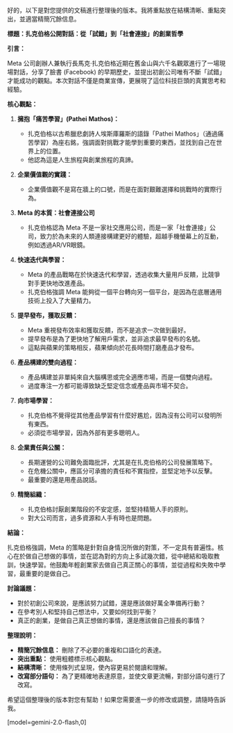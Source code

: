 好的，以下是對您提供的文稿進行整理後的版本。我將重點放在結構清晰、重點突出，並適當精簡冗餘信息。

**標題：扎克伯格公開對話：從「試錯」到「社會連接」的創業哲學**

**引言：**

Meta 公司創辦人兼執行長馬克·扎克伯格近期在舊金山與六千名觀眾進行了一場現場對話，分享了臉書 (Facebook) 的早期歷史，並提出初創公司唯有不斷「試錯」才能成功的觀點。本次對話不僅是商業宣傳，更展現了這位科技巨頭的真實思考和經驗。

**核心觀點：**

1.  **擁抱「痛苦學習」(Pathei Mathos)：**

    *   扎克伯格以古希臘悲劇詩人埃斯庫羅斯的語錄「Pathei Mathos」（通過痛苦學習）為座右銘，強調面對挑戰才能學到重要的東西，並找到自己在世界上的位置。
    *   他認為這是人生旅程與創業旅程的真諦。
2.  **企業價值觀的實踐：**

    *   企業價值觀不是寫在牆上的口號，而是在面對艱難選擇和挑戰時的實際行為。
3.  **Meta 的本質：社會連接公司**

    *   扎克伯格認為 Meta 不是一家社交應用公司，而是一家「社會連接」公司，致力於為未來的人類連接構建更好的體驗，超越手機螢幕上的互動，例如透過AR/VR眼鏡。
4.  **快速迭代與學習：**

    *   Meta 的產品戰略在於快速迭代和學習，透過收集大量用戶反饋，比競爭對手更快地改進產品。
    *   扎克伯格強調 Meta 能夠從一個平台轉向另一個平台，是因為在底層通用技術上投入了大量精力。
5.  **提早發布，獲取反饋：**

    *   Meta 重視發布效率和獲取反饋，而不是追求一次做到最好。
    *   提早發布是為了更快地了解用戶需求，並非追求最早發布的名號。
    *   這點與蘋果的策略相反，蘋果傾向於花長時間打磨產品才發布。
6.  **產品構建的雙向過程：**

    *   產品構建並非單純來自大腦構思或完全適應市場，而是一個雙向過程。
    *   過度專注一方都可能導致缺乏堅定信念或產品與市場不契合。
7.  **向市場學習：**

    *   扎克伯格不覺得從其他產品學習有什麼好尷尬，因為沒有公司可以發明所有東西。
    *   必須從市場學習，因為外部有更多聰明人。
8.  **企業責任與公關：**

    *   長期運營的公司難免面臨批評，尤其是在扎克伯格的公司發展策略下。
    *   在危機公關中，應區分可承擔的責任和不實指控，並堅定地予以反擊。
    *   最重要的還是用產品說話。
9.  **精簡組織：**

    *   扎克伯格討厭創業階段的不安定感，並堅持精簡人手的原則。
    *   對大公司而言，過多資源和人手有時也是問題。

**結論：**

扎克伯格強調，Meta 的策略是針對自身情況所做的對策，不一定具有普遍性。核心在於做自己想做的事情，並在認為對的方向上多試幾次錯，從中總結和吸取教訓，快速學習。他鼓勵年輕創業家去做自己真正關心的事情，並從過程和失敗中學習，最重要的是做自己。

**討論議題：**

*   對於初創公司來說，是應該努力試錯，還是應該做好萬全準備再行動？
*   在參考別人和堅持自己想法中，又要如何找到平衡？
*   真正的創業，是做自己真正想做的事情，還是應該做自己擅長的事情？

**整理說明：**

*   **精簡冗餘信息：** 刪除了不必要的重複和口語化的表達。
*   **突出重點：** 使用粗體標示核心觀點。
*   **結構清晰：** 使用條列式呈現，使內容更易於閱讀和理解。
*   **改寫部分語句：** 為了更精確地表達原意，並使文章更流暢，對部分語句進行了改寫。

希望這個整理後的版本對您有幫助！如果您需要進一步的修改或調整，請隨時告訴我。

[model=gemini-2.0-flash,0]
